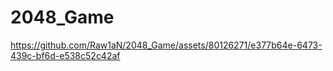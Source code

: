 # 2048_Game







https://github.com/Raw1aN/2048_Game/assets/80126271/e377b64e-6473-439c-bf6d-e538c52c42af

